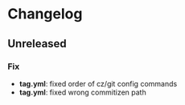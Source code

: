 # Changelog

## Unreleased

### Fix

- **tag.yml**: fixed order of cz/git config commands
- **tag.yml**: fixed wrong commitizen path

